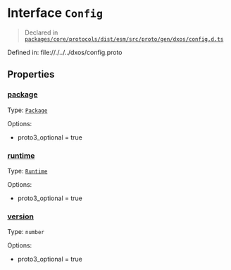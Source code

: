 # Interface `Config`
> Declared in [`packages/core/protocols/dist/esm/src/proto/gen/dxos/config.d.ts`]()

Defined in:
   file://./../../dxos/config.proto
## Properties
### [package]()
Type: <code>[Package](/api/@dxos/config/interfaces/Package)</code>

Options:
  - proto3_optional = true
### [runtime]()
Type: <code>[Runtime](/api/@dxos/config/interfaces/Runtime)</code>

Options:
  - proto3_optional = true
### [version]()
Type: <code>number</code>

Options:
  - proto3_optional = true